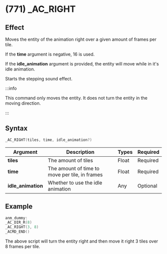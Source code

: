 # (771) _AC_RIGHT

## Effect

Moves the entity of the animation right over a given amount of frames per tile.

If the **time** argument is negative, 16 is used.

If the **idle_animation** argument is provided, the entity will move while in it's idle animation.

Starts the stepping sound effect.

:::info

This command only moves the entity. It does not turn the entity in the moving direction.

:::

## Syntax

```c
_AC_RIGHT(tiles, time, idle_animation?)
```

| Argument | Description | Types | Required |
| - | - | - | - |
| **tiles** | The amount of tiles | Float | Required |
| **time** | The amount of time to move per tile, in frames | Float | Required |
| **idle_animation** | Whether to use the idle animation | Any | Optional |

## Example

```c
anm_dummy:
_AC_DIR_R(8)
_AC_RIGHT(3, 8)
_ACMD_END()
```

The above script will turn the entity right and then move it right 3 tiles over 8 frames per tile.
